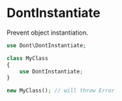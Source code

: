 # DontInstantiate

Prevent object instantiation.

```php
use Dont\DontInstantiate;

class MyClass
{
    use DontInstantiate;
}

new MyClass(); // will throw Error
```
